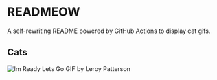# READMEOW

A self-rewriting README powered by GitHub Actions to display cat gifs.

## Cats

![Im Ready Lets Go GIF by Leroy Patterson](https://media3.giphy.com/media/CjmvTCZf2U3p09Cn0h/200.gif?cid=9acd02dajhul1g0xb0jsutrjs6uq98g1m16h59wh05hwhp43&ep=v1_gifs_search&rid=200.gif&ct=g)
